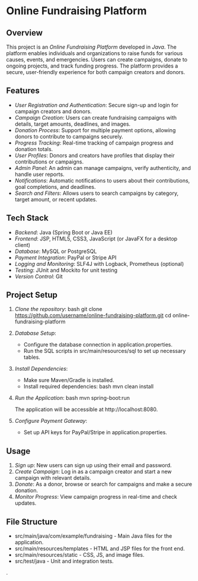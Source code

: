 # Online Fundraising Platform

## Overview
This project is an *Online Fundraising Platform* developed in *Java*. The platform enables individuals and organizations to raise funds for various causes, events, and emergencies. Users can create campaigns, donate to ongoing projects, and track funding progress. The platform provides a secure, user-friendly experience for both campaign creators and donors.

## Features
- *User Registration and Authentication*: Secure sign-up and login for campaign creators and donors.
- *Campaign Creation*: Users can create fundraising campaigns with details, target amounts, deadlines, and images.
- *Donation Process*: Support for multiple payment options, allowing donors to contribute to campaigns securely.
- *Progress Tracking*: Real-time tracking of campaign progress and donation totals.
- *User Profiles*: Donors and creators have profiles that display their contributions or campaigns.
- *Admin Panel*: An admin can manage campaigns, verify authenticity, and handle user reports.
- *Notifications*: Automatic notifications to users about their contributions, goal completions, and deadlines.
- *Search and Filters*: Allows users to search campaigns by category, target amount, or recent updates.

## Tech Stack
- *Backend*: Java (Spring Boot or Java EE)
- *Frontend*: JSP, HTML5, CSS3, JavaScript (or JavaFX for a desktop client)
- *Database*: MySQL or PostgreSQL
- *Payment Integration*: PayPal or Stripe API
- *Logging and Monitoring*: SLF4J with Logback, Prometheus (optional)
- *Testing*: JUnit and Mockito for unit testing
- *Version Control*: Git

## Project Setup
1. *Clone the repository*:
   bash
   git clone https://github.com/username/online-fundraising-platform.git
   cd online-fundraising-platform
   
2. *Database Setup*:
   - Configure the database connection in application.properties.
   - Run the SQL scripts in src/main/resources/sql to set up necessary tables.

3. *Install Dependencies*:
   - Make sure Maven/Gradle is installed.
   - Install required dependencies:
     bash
     mvn clean install
     

4. *Run the Application*:
   bash
   mvn spring-boot:run
   
   The application will be accessible at http://localhost:8080.

5. *Configure Payment Gateway*:
   - Set up API keys for PayPal/Stripe in application.properties.

## Usage
1. *Sign up*: New users can sign up using their email and password.
2. *Create Campaign*: Log in as a campaign creator and start a new campaign with relevant details.
3. *Donate*: As a donor, browse or search for campaigns and make a secure donation.
4. *Monitor Progress*: View campaign progress in real-time and check updates.

## File Structure
- src/main/java/com/example/fundraising - Main Java files for the application.
- src/main/resources/templates - HTML and JSP files for the front end.
- src/main/resources/static - CSS, JS, and image files.
- src/test/java - Unit and integration tests.

.
